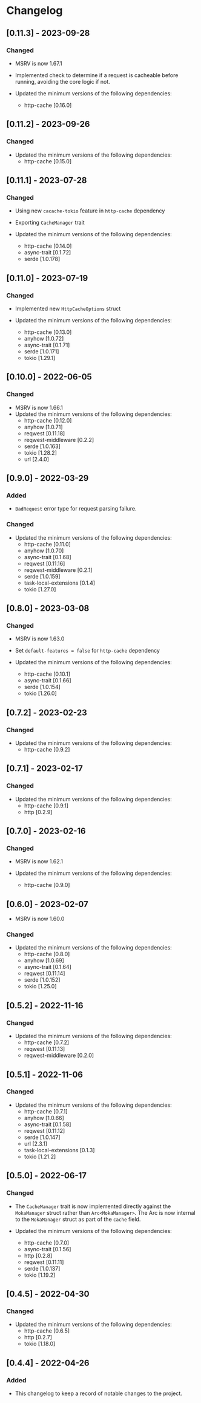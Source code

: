 # Changelog

## [0.11.3] - 2023-09-28

### Changed

- MSRV is now 1.67.1

- Implemented check to determine if a request is cacheable before running, avoiding the core logic if not.

- Updated the minimum versions of the following dependencies:
  - http-cache [0.16.0]

## [0.11.2] - 2023-09-26

### Changed

- Updated the minimum versions of the following dependencies:
  - http-cache [0.15.0]

## [0.11.1] - 2023-07-28

### Changed

- Using new `cacache-tokio` feature in `http-cache` dependency

- Exporting `CacheManager` trait

- Updated the minimum versions of the following dependencies:
  - http-cache [0.14.0]
  - async-trait [0.1.72]
  - serde [1.0.178]

## [0.11.0] - 2023-07-19

### Changed

- Implemented new `HttpCacheOptions` struct

- Updated the minimum versions of the following dependencies:
  - http-cache [0.13.0]
  - anyhow [1.0.72]
  - async-trait [0.1.71]
  - serde [1.0.171]
  - tokio [1.29.1]

## [0.10.0] - 2022-06-05

### Changed

- MSRV is now 1.66.1
- Updated the minimum versions of the following dependencies:
  - http-cache [0.12.0]
  - anyhow [1.0.71]
  - reqwest [0.11.18]
  - reqwest-middleware [0.2.2]
  - serde [1.0.163]
  - tokio [1.28.2]
  - url [2.4.0]

## [0.9.0] - 2022-03-29

### Added

- `BadRequest` error type for request parsing failure.

### Changed

- Updated the minimum versions of the following dependencies:
  - http-cache [0.11.0]
  - anyhow [1.0.70]
  - async-trait [0.1.68]
  - reqwest [0.11.16]
  - reqwest-middleware [0.2.1]
  - serde [1.0.159]
  - task-local-extensions [0.1.4]
  - tokio [1.27.0]

## [0.8.0] - 2023-03-08

### Changed

- MSRV is now 1.63.0
- Set `default-features = false` for `http-cache` dependency

- Updated the minimum versions of the following dependencies:
  - http-cache [0.10.1]
  - async-trait [0.1.66]
  - serde [1.0.154]
  - tokio [1.26.0]

## [0.7.2] - 2023-02-23

### Changed

- Updated the minimum versions of the following dependencies:
  - http-cache [0.9.2]

## [0.7.1] - 2023-02-17

### Changed

- Updated the minimum versions of the following dependencies:
  - http-cache [0.9.1]
  - http [0.2.9]

## [0.7.0] - 2023-02-16

### Changed

- MSRV is now 1.62.1

- Updated the minimum versions of the following dependencies:
  - http-cache [0.9.0]

## [0.6.0] - 2023-02-07

- MSRV is now 1.60.0

### Changed

- Updated the minimum versions of the following dependencies:
  - http-cache [0.8.0]
  - anyhow [1.0.69]
  - async-trait [0.1.64]
  - reqwest [0.11.14]
  - serde [1.0.152]
  - tokio [1.25.0]

## [0.5.2] - 2022-11-16

### Changed

- Updated the minimum versions of the following dependencies:
  - http-cache [0.7.2]
  - reqwest [0.11.13]
  - reqwest-middleware [0.2.0]

## [0.5.1] - 2022-11-06

### Changed

- Updated the minimum versions of the following dependencies:
  - http-cache [0.7.1]
  - anyhow [1.0.66]
  - async-trait [0.1.58]
  - reqwest [0.11.12]
  - serde [1.0.147]
  - url [2.3.1]
  - task-local-extensions [0.1.3]
  - tokio [1.21.2]

## [0.5.0] - 2022-06-17

### Changed

- The `CacheManager` trait is now implemented directly against the `MokaManager` struct rather than `Arc<MokaManager>`. The Arc is now internal to the `MokaManager` struct as part of the `cache` field.

- Updated the minimum versions of the following dependencies:
  - http-cache [0.7.0]
  - async-trait [0.1.56]
  - http [0.2.8]
  - reqwest [0.11.11]
  - serde [1.0.137]
  - tokio [1.19.2]

## [0.4.5] - 2022-04-30

### Changed

- Updated the minimum versions of the following dependencies:
  - http-cache [0.6.5]
  - http [0.2.7]
  - tokio [1.18.0]

## [0.4.4] - 2022-04-26

### Added

- This changelog to keep a record of notable changes to the project.
